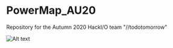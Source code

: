 # PowerMap_AU20
Repository for the Autumn 2020 HackI/O team "//todotomorrow"

![Alt text](final_product/map1.png?raw=true "Dashboard")
